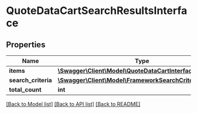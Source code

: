 # QuoteDataCartSearchResultsInterface

## Properties
Name | Type | Description | Notes
------------ | ------------- | ------------- | -------------
**items** | [**\Swagger\Client\Model\QuoteDataCartInterface[]**](QuoteDataCartInterface.md) | Carts list. | 
**search_criteria** | [**\Swagger\Client\Model\FrameworkSearchCriteriaInterface**](FrameworkSearchCriteriaInterface.md) |  | 
**total_count** | **int** | Total count. | 

[[Back to Model list]](../README.md#documentation-for-models) [[Back to API list]](../README.md#documentation-for-api-endpoints) [[Back to README]](../README.md)


